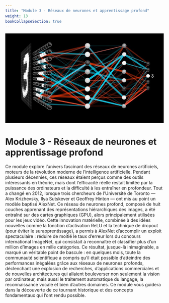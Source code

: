 ```yaml
---
title: "Module 3 - Réseaux de neurones et apprentissage profond"
weight: 13
bookCollapseSection: true
---
```


![](/images/neural-network.jpg)

#  Module 3 - Réseaux de neurones et apprentissage profond

Ce module explore l’univers fascinant des réseaux de neurones
artificiels, moteurs de la révolution moderne de l’intelligence
artificielle. Pendant plusieurs décennies, ces réseaux étaient perçus
comme des outils intéressants en théorie, mais dont l’efficacité
réelle restait limitée par la puissance des ordinateurs et la
difficulté à les entraîner en profondeur. Tout a changé en 2012,
lorsque trois chercheurs de l’Université de Toronto — Alex Krizhevsky,
Ilya Sutskever et Geoffrey Hinton — ont mis au point un modèle baptisé
AlexNet. Ce réseau de neurones profond, composé de huit couches
apprenant des représentations hiérarchiques des images, a été entraîné
sur des cartes graphiques (GPU), alors principalement utilisées pour
les jeux vidéo. Cette innovation matérielle, combinée à des idées
nouvelles comme la fonction d’activation ReLU et la technique de
dropout (pour éviter le surapprentissage), a permis à AlexNet
d’accomplir un exploit spectaculaire : réduire de moitié le taux
d’erreur lors du concours international ImageNet, qui consistait à
reconnaître et classifier plus d’un million d’images en mille
catégories. Ce résultat, jusque-là inimaginable, a marqué un véritable
point de bascule : en quelques mois, toute la communauté scientifique
a compris qu’il était possible d’atteindre des performances inégalées
grâce aux réseaux de neurones profonds, déclenchant une explosion de
recherches, d’applications commerciales et de nouvelles architectures
qui allaient bouleverser non seulement la vision par ordinateur, mais
aussi le traitement automatique du langage, la reconnaissance vocale
et bien d’autres domaines. Ce module vous guidera dans la découverte
de ce tournant historique et des concepts fondamentaux qui l’ont rendu
possible.
